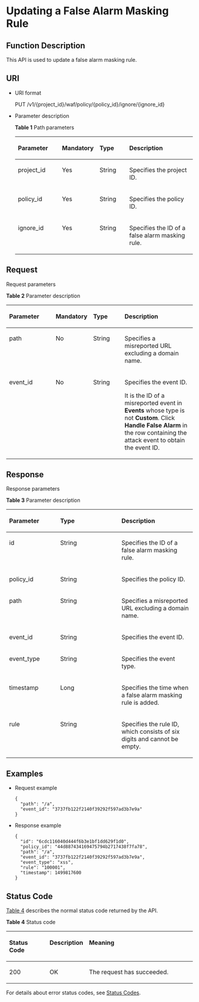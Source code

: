 # Updating a False Alarm Masking Rule<a name="EN-US_TOPIC_0193631120"></a>

## Function Description<a name="section13997563"></a>

This API is used to update a false alarm masking rule.

## URI<a name="section18853009"></a>

-   URI format

    PUT  /v1/\{project\_id\}/waf/policy/\{policy\_id\}/ignore/\{ignore\_id\}

-   Parameter description

    **Table  1**  Path parameters

    <a name="table42601887"></a>
    <table><thead align="left"><tr id="row58492696"><th class="cellrowborder" valign="top" width="25.507449255074494%" id="mcps1.2.5.1.1"><p id="p40287960"><a name="p40287960"></a><a name="p40287960"></a><strong id="b19111123744"><a name="b19111123744"></a><a name="b19111123744"></a>Parameter</strong></p>
    </th>
    <th class="cellrowborder" valign="top" width="17.348265173482652%" id="mcps1.2.5.1.2"><p id="p42099345"><a name="p42099345"></a><a name="p42099345"></a><strong id="b124151324644"><a name="b124151324644"></a><a name="b124151324644"></a>Mandatory</strong></p>
    </th>
    <th class="cellrowborder" valign="top" width="17.348265173482652%" id="mcps1.2.5.1.3"><p id="p54603754"><a name="p54603754"></a><a name="p54603754"></a><strong id="b1734619257414"><a name="b1734619257414"></a><a name="b1734619257414"></a>Type</strong></p>
    </th>
    <th class="cellrowborder" valign="top" width="39.796020397960206%" id="mcps1.2.5.1.4"><p id="p60827915"><a name="p60827915"></a><a name="p60827915"></a>Description</p>
    </th>
    </tr>
    </thead>
    <tbody><tr id="row28114077"><td class="cellrowborder" valign="top" width="25.507449255074494%" headers="mcps1.2.5.1.1 "><p id="p62647751"><a name="p62647751"></a><a name="p62647751"></a>project_id</p>
    </td>
    <td class="cellrowborder" valign="top" width="17.348265173482652%" headers="mcps1.2.5.1.2 "><p id="p41303090"><a name="p41303090"></a><a name="p41303090"></a>Yes</p>
    </td>
    <td class="cellrowborder" valign="top" width="17.348265173482652%" headers="mcps1.2.5.1.3 "><p id="p57216006"><a name="p57216006"></a><a name="p57216006"></a>String</p>
    </td>
    <td class="cellrowborder" valign="top" width="39.796020397960206%" headers="mcps1.2.5.1.4 "><p id="p3984873"><a name="p3984873"></a><a name="p3984873"></a>Specifies the project ID.</p>
    </td>
    </tr>
    <tr id="row35863865"><td class="cellrowborder" valign="top" width="25.507449255074494%" headers="mcps1.2.5.1.1 "><p id="p19291961"><a name="p19291961"></a><a name="p19291961"></a>policy_id</p>
    </td>
    <td class="cellrowborder" valign="top" width="17.348265173482652%" headers="mcps1.2.5.1.2 "><p id="p19144989"><a name="p19144989"></a><a name="p19144989"></a>Yes</p>
    </td>
    <td class="cellrowborder" valign="top" width="17.348265173482652%" headers="mcps1.2.5.1.3 "><p id="p7240270"><a name="p7240270"></a><a name="p7240270"></a>String</p>
    </td>
    <td class="cellrowborder" valign="top" width="39.796020397960206%" headers="mcps1.2.5.1.4 "><p id="p49590963"><a name="p49590963"></a><a name="p49590963"></a>Specifies the policy ID.</p>
    </td>
    </tr>
    <tr id="row1212015781017"><td class="cellrowborder" valign="top" width="25.507449255074494%" headers="mcps1.2.5.1.1 "><p id="p812119579109"><a name="p812119579109"></a><a name="p812119579109"></a>ignore_id</p>
    </td>
    <td class="cellrowborder" valign="top" width="17.348265173482652%" headers="mcps1.2.5.1.2 "><p id="p2012215710106"><a name="p2012215710106"></a><a name="p2012215710106"></a>Yes</p>
    </td>
    <td class="cellrowborder" valign="top" width="17.348265173482652%" headers="mcps1.2.5.1.3 "><p id="p131221457101018"><a name="p131221457101018"></a><a name="p131221457101018"></a>String</p>
    </td>
    <td class="cellrowborder" valign="top" width="39.796020397960206%" headers="mcps1.2.5.1.4 "><p id="p8122105771015"><a name="p8122105771015"></a><a name="p8122105771015"></a>Specifies the ID of a false alarm masking rule.</p>
    </td>
    </tr>
    </tbody>
    </table>


## Request<a name="section45672928"></a>

Request parameters

**Table  2**  Parameter description

<a name="table28978345"></a>
<table><thead align="left"><tr id="row42969978"><th class="cellrowborder" valign="top" width="25.507449255074494%" id="mcps1.2.5.1.1"><p id="p58016212"><a name="p58016212"></a><a name="p58016212"></a><strong id="b1551610436412"><a name="b1551610436412"></a><a name="b1551610436412"></a>Parameter</strong></p>
</th>
<th class="cellrowborder" valign="top" width="17.348265173482652%" id="mcps1.2.5.1.2"><p id="p1692722"><a name="p1692722"></a><a name="p1692722"></a><strong id="b1649734420416"><a name="b1649734420416"></a><a name="b1649734420416"></a>Mandatory</strong></p>
</th>
<th class="cellrowborder" valign="top" width="17.2982701729827%" id="mcps1.2.5.1.3"><p id="p2892797"><a name="p2892797"></a><a name="p2892797"></a><strong id="b1434994511411"><a name="b1434994511411"></a><a name="b1434994511411"></a>Type</strong></p>
</th>
<th class="cellrowborder" valign="top" width="39.84601539846015%" id="mcps1.2.5.1.4"><p id="p32989980"><a name="p32989980"></a><a name="p32989980"></a>Description</p>
</th>
</tr>
</thead>
<tbody><tr id="row54942712"><td class="cellrowborder" valign="top" width="25.507449255074494%" headers="mcps1.2.5.1.1 "><p id="p21174648"><a name="p21174648"></a><a name="p21174648"></a>path</p>
</td>
<td class="cellrowborder" valign="top" width="17.348265173482652%" headers="mcps1.2.5.1.2 "><p id="p37424900"><a name="p37424900"></a><a name="p37424900"></a>No</p>
</td>
<td class="cellrowborder" valign="top" width="17.2982701729827%" headers="mcps1.2.5.1.3 "><p id="p11518085"><a name="p11518085"></a><a name="p11518085"></a>String</p>
</td>
<td class="cellrowborder" valign="top" width="39.84601539846015%" headers="mcps1.2.5.1.4 "><p id="p60549731"><a name="p60549731"></a><a name="p60549731"></a>Specifies a misreported URL excluding a domain name.</p>
</td>
</tr>
<tr id="row8076672"><td class="cellrowborder" valign="top" width="25.507449255074494%" headers="mcps1.2.5.1.1 "><p id="p50230708"><a name="p50230708"></a><a name="p50230708"></a>event_id</p>
</td>
<td class="cellrowborder" valign="top" width="17.348265173482652%" headers="mcps1.2.5.1.2 "><p id="p42155511"><a name="p42155511"></a><a name="p42155511"></a>No</p>
</td>
<td class="cellrowborder" valign="top" width="17.2982701729827%" headers="mcps1.2.5.1.3 "><p id="p59153268"><a name="p59153268"></a><a name="p59153268"></a>String</p>
</td>
<td class="cellrowborder" valign="top" width="39.84601539846015%" headers="mcps1.2.5.1.4 "><p id="p26685393"><a name="p26685393"></a><a name="p26685393"></a>Specifies the event ID.</p>
<p id="p167454859433"><a name="p167454859433"></a><a name="p167454859433"></a>It is the ID of a misreported event in <strong id="b1252617551442"><a name="b1252617551442"></a><a name="b1252617551442"></a>Events</strong> whose type is not <strong id="b125272551748"><a name="b125272551748"></a><a name="b125272551748"></a>Custom</strong>. Click <strong id="b963911112519"><a name="b963911112519"></a><a name="b963911112519"></a>Handle False Alarm</strong> in the row containing the attack event to obtain the event ID.</p>
</td>
</tr>
</tbody>
</table>

## Response<a name="section8403169"></a>

Response parameters

**Table  3**  Parameter description

<a name="table55078859"></a>
<table><thead align="left"><tr id="row22625886"><th class="cellrowborder" valign="top" width="27.35726427357264%" id="mcps1.2.4.1.1"><p id="p20757491"><a name="p20757491"></a><a name="p20757491"></a><strong id="b14404106518"><a name="b14404106518"></a><a name="b14404106518"></a>Parameter</strong></p>
</th>
<th class="cellrowborder" valign="top" width="32.84671532846715%" id="mcps1.2.4.1.2"><p id="p3635196"><a name="p3635196"></a><a name="p3635196"></a><strong id="b537810118515"><a name="b537810118515"></a><a name="b537810118515"></a>Type</strong></p>
</th>
<th class="cellrowborder" valign="top" width="39.7960203979602%" id="mcps1.2.4.1.3"><p id="p26015458"><a name="p26015458"></a><a name="p26015458"></a>Description</p>
</th>
</tr>
</thead>
<tbody><tr id="row32812531"><td class="cellrowborder" valign="top" width="27.35726427357264%" headers="mcps1.2.4.1.1 "><p id="p40569326"><a name="p40569326"></a><a name="p40569326"></a>id</p>
</td>
<td class="cellrowborder" valign="top" width="32.84671532846715%" headers="mcps1.2.4.1.2 "><p id="p64889978"><a name="p64889978"></a><a name="p64889978"></a>String</p>
</td>
<td class="cellrowborder" valign="top" width="39.7960203979602%" headers="mcps1.2.4.1.3 "><p id="p21596862"><a name="p21596862"></a><a name="p21596862"></a>Specifies the ID of a false alarm masking rule.</p>
</td>
</tr>
<tr id="row60154037"><td class="cellrowborder" valign="top" width="27.35726427357264%" headers="mcps1.2.4.1.1 "><p id="p40638849"><a name="p40638849"></a><a name="p40638849"></a>policy_id</p>
</td>
<td class="cellrowborder" valign="top" width="32.84671532846715%" headers="mcps1.2.4.1.2 "><p id="p3412506"><a name="p3412506"></a><a name="p3412506"></a>String</p>
</td>
<td class="cellrowborder" valign="top" width="39.7960203979602%" headers="mcps1.2.4.1.3 "><p id="p7977575"><a name="p7977575"></a><a name="p7977575"></a>Specifies the policy ID.</p>
</td>
</tr>
<tr id="row4689317"><td class="cellrowborder" valign="top" width="27.35726427357264%" headers="mcps1.2.4.1.1 "><p id="p44290396"><a name="p44290396"></a><a name="p44290396"></a>path</p>
</td>
<td class="cellrowborder" valign="top" width="32.84671532846715%" headers="mcps1.2.4.1.2 "><p id="p30752315"><a name="p30752315"></a><a name="p30752315"></a>String</p>
</td>
<td class="cellrowborder" valign="top" width="39.7960203979602%" headers="mcps1.2.4.1.3 "><p id="p6326519018715"><a name="p6326519018715"></a><a name="p6326519018715"></a>Specifies a misreported URL excluding a domain name.</p>
</td>
</tr>
<tr id="row1597411435468"><td class="cellrowborder" valign="top" width="27.35726427357264%" headers="mcps1.2.4.1.1 "><p id="p10975194318465"><a name="p10975194318465"></a><a name="p10975194318465"></a>event_id</p>
</td>
<td class="cellrowborder" valign="top" width="32.84671532846715%" headers="mcps1.2.4.1.2 "><p id="p11975154320465"><a name="p11975154320465"></a><a name="p11975154320465"></a>String</p>
</td>
<td class="cellrowborder" valign="top" width="39.7960203979602%" headers="mcps1.2.4.1.3 "><p id="p09751343204611"><a name="p09751343204611"></a><a name="p09751343204611"></a>Specifies the event ID.</p>
</td>
</tr>
<tr id="row1992217476467"><td class="cellrowborder" valign="top" width="27.35726427357264%" headers="mcps1.2.4.1.1 "><p id="p1292254716461"><a name="p1292254716461"></a><a name="p1292254716461"></a>event_type</p>
</td>
<td class="cellrowborder" valign="top" width="32.84671532846715%" headers="mcps1.2.4.1.2 "><p id="p159221747134617"><a name="p159221747134617"></a><a name="p159221747134617"></a>String</p>
</td>
<td class="cellrowborder" valign="top" width="39.7960203979602%" headers="mcps1.2.4.1.3 "><p id="p492294711463"><a name="p492294711463"></a><a name="p492294711463"></a>Specifies the event type.</p>
</td>
</tr>
<tr id="row4077641"><td class="cellrowborder" valign="top" width="27.35726427357264%" headers="mcps1.2.4.1.1 "><p id="p61853493"><a name="p61853493"></a><a name="p61853493"></a>timestamp</p>
</td>
<td class="cellrowborder" valign="top" width="32.84671532846715%" headers="mcps1.2.4.1.2 "><p id="p44076997"><a name="p44076997"></a><a name="p44076997"></a>Long</p>
</td>
<td class="cellrowborder" valign="top" width="39.7960203979602%" headers="mcps1.2.4.1.3 "><p id="p12128762"><a name="p12128762"></a><a name="p12128762"></a>Specifies the time when a false alarm masking rule is added.</p>
</td>
</tr>
<tr id="row67156410597"><td class="cellrowborder" valign="top" width="27.35726427357264%" headers="mcps1.2.4.1.1 "><p id="p164965752714"><a name="p164965752714"></a><a name="p164965752714"></a>rule</p>
</td>
<td class="cellrowborder" valign="top" width="32.84671532846715%" headers="mcps1.2.4.1.2 "><p id="p4496177192720"><a name="p4496177192720"></a><a name="p4496177192720"></a>String</p>
</td>
<td class="cellrowborder" valign="top" width="39.7960203979602%" headers="mcps1.2.4.1.3 "><p id="p849657142719"><a name="p849657142719"></a><a name="p849657142719"></a>Specifies the rule ID, which consists of six digits and cannot be empty.</p>
</td>
</tr>
</tbody>
</table>

## Examples<a name="section12614079815"></a>

-   Request example

    ```
    {
      "path": "/a",
      "event_id": "3737fb122f2140f39292f597ad3b7e9a"
    }
    ```


-   Response example

    ```
    {
      "id": "6cdc116040d444f6b3e1bf1dd629f1d0",
      "policy_id": "44d887434169475794b2717438f7fa78",
      "path": "/a",
      "event_id": "3737fb122f2140f39292f597ad3b7e9a",
      "event_type": "xss",
      "rule": "100001",
      "timestamp": 1499817600
    }
    ```


## Status Code<a name="section8519663"></a>

[Table 4](#en-us_topic_0193631139_t82c3440f3efb42a38b9d4dc4011a33d0)  describes the normal status code returned by the API.

**Table  4**  Status code

<a name="en-us_topic_0193631139_t82c3440f3efb42a38b9d4dc4011a33d0"></a>
<table><thead align="left"><tr id="en-us_topic_0193631139_r3d6e2f205c444705bdbb9daaac74e575"><th class="cellrowborder" valign="top" width="22%" id="mcps1.2.4.1.1"><p id="en-us_topic_0193631139_af3c4073076f24eca88d94e3fa1effdc6"><a name="en-us_topic_0193631139_af3c4073076f24eca88d94e3fa1effdc6"></a><a name="en-us_topic_0193631139_af3c4073076f24eca88d94e3fa1effdc6"></a>Status Code</p>
</th>
<th class="cellrowborder" valign="top" width="19.41%" id="mcps1.2.4.1.2"><p id="en-us_topic_0193631139_en-us_topic_0144911667_p4531342288"><a name="en-us_topic_0193631139_en-us_topic_0144911667_p4531342288"></a><a name="en-us_topic_0193631139_en-us_topic_0144911667_p4531342288"></a>Description</p>
</th>
<th class="cellrowborder" valign="top" width="58.589999999999996%" id="mcps1.2.4.1.3"><p id="en-us_topic_0193631139_ada185614bba24140995b8123b3e9faa8"><a name="en-us_topic_0193631139_ada185614bba24140995b8123b3e9faa8"></a><a name="en-us_topic_0193631139_ada185614bba24140995b8123b3e9faa8"></a>Meaning</p>
</th>
</tr>
</thead>
<tbody><tr id="en-us_topic_0193631139_rc7b2adc390904a1ba79e303017797786"><td class="cellrowborder" valign="top" width="22%" headers="mcps1.2.4.1.1 "><p id="en-us_topic_0193631139_a93f3895d44bb4226934cc626ac50e37b"><a name="en-us_topic_0193631139_a93f3895d44bb4226934cc626ac50e37b"></a><a name="en-us_topic_0193631139_a93f3895d44bb4226934cc626ac50e37b"></a>200</p>
</td>
<td class="cellrowborder" valign="top" width="19.41%" headers="mcps1.2.4.1.2 "><p id="en-us_topic_0193631139_en-us_topic_0144911667_p7538425819"><a name="en-us_topic_0193631139_en-us_topic_0144911667_p7538425819"></a><a name="en-us_topic_0193631139_en-us_topic_0144911667_p7538425819"></a>OK</p>
</td>
<td class="cellrowborder" valign="top" width="58.589999999999996%" headers="mcps1.2.4.1.3 "><p id="en-us_topic_0193631139_en-us_topic_0144911667_p369874114414"><a name="en-us_topic_0193631139_en-us_topic_0144911667_p369874114414"></a><a name="en-us_topic_0193631139_en-us_topic_0144911667_p369874114414"></a>The request has succeeded.</p>
</td>
</tr>
</tbody>
</table>

For details about error status codes, see  [Status Codes](status-codes.md).

